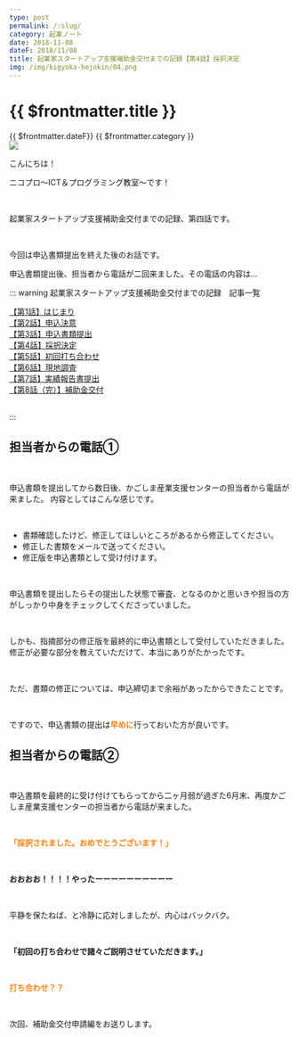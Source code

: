 ```yaml
---
type: post
permalink: /:slug/
category: 起業ノート
date: 2018-11-08
dateF: 2018/11/08
title: 起業家スタートアップ支援補助金交付までの記録【第4話】採択決定
img: /img/kigyoka-hojokin/04.png
---
```


# {{ $frontmatter.title }}

<div>
<span class="post-date">{{ $frontmatter.dateF}}</span>
<span class="post-category">{{ $frontmatter.category }}</span>
</div>

<img class="post-in-image" src="/img/kigyoka-hojokin/04.png"/>

こんにちは！

ニコプロ～ICT＆プログラミング教室～です！

<br>

起業家スタートアップ支援補助金交付までの記録、第四話です。

<br>

今回は申込書類提出を終えた後のお話です。

申込書類提出後、担当者から電話が二回来ました。その電話の内容は…

::: warning 起業家スタートアップ支援補助金交付までの記録　記事一覧
<br>

[【第1話】はじまり](/kigyoka-hojokin-1/)  
[【第2話】申込決意](/kigyoka-hojokin-2/)  
[【第3話】申込書類提出](/kigyoka-hojokin-3/)  
[【第4話】採択決定](/kigyoka-hojokin-4/)  
[【第5話】初回打ち合わせ](/kigyoka-hojokin-5/)  
[【第6話】現地調査](/kigyoka-hojokin-6/)  
[【第7話】実績報告書提出](/kigyoka-hojokin-7/)  
[【第8話（完）】補助金交付](/kigyoka-hojokin-8/)  

<br>
:::

## 担当者からの電話①
<br>

申込書類を提出してから数日後、かごしま産業支援センターの担当者から電話が来ました。
内容としてはこんな感じです。

<br>

- 書類確認したけど、修正してほしいところがあるから修正してください。
- 修正した書類をメールで送ってください。
- 修正版を申込書類として受け付けます。

<br>

申込書類を提出したらその提出した状態で審査、となるのかと思いきや担当の方がしっかり中身をチェックしてくださっていました。

<br>

しかも、指摘部分の修正版を最終的に申込書類として受付していただきました。
修正が必要な部分を教えていただけて、本当にありがたかったです。

<br>

ただ、書類の修正については、申込締切まで余裕があったからできたことです。

<br>

ですので、申込書類の提出は<font color="#ff8000">**早めに**</font>行っておいた方が良いです。

## 担当者からの電話②
<br>

申込書類を最終的に受け付けてもらってから二ヶ月弱が過ぎた6月末、再度かごしま産業支援センターの担当者から電話が来ました。

<br> 

**<font color="#ff8000">「採択されました。おめでとうございます！」</font>**

 <br>

**おおおお！！！！やったーーーーーーーーーー**

<br>

平静を保たねば、と冷静に応対しましたが、内心はバックバク。

<br>

**「初回の打ち合わせで諸々ご説明させていただきます。」**

<br>

**<font color="#ff8000">打ち合わせ？？</font>**

<br>

次回、補助金交付申請編をお送りします。
